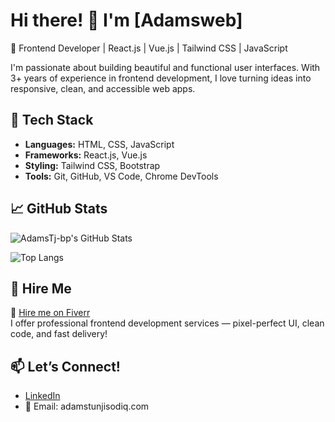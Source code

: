 # Hi there! 👋 I'm [Adamsweb]

🚀 Frontend Developer | React.js | Vue.js | Tailwind CSS | JavaScript

I'm passionate about building beautiful and functional user interfaces. With 3+ years of experience in frontend development, I love turning ideas into responsive, clean, and accessible web apps.

## 🔧 Tech Stack
- **Languages:** HTML, CSS, JavaScript
- **Frameworks:** React.js, Vue.js
- **Styling:** Tailwind CSS, Bootstrap
- **Tools:** Git, GitHub, VS Code, Chrome DevTools

## 📈 GitHub Stats
![AdamsTj-bp's GitHub Stats](https://github-readme-stats.vercel.app/api?username=AdamsTj-bp&show_icons=true&theme=radical)

![Top Langs](https://github-readme-stats.vercel.app/api/top-langs/?username=AdamsTj-bp&layout=compact&theme=radical)
## 💼 Hire Me
🔗 [Hire me on Fiverr](https://www.fiverr.com/adams_web25)  
I offer professional frontend development services — pixel-perfect UI, clean code, and fast delivery!

## 📫 Let’s Connect!
- [LinkedIn]([https://linkedin.com/in/adamsweb])
- 📧 Email: adamstunjisodiq.com
